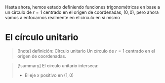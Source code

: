 
Hasta ahora, hemos estado definiendo funciones trigonométricas en base a un círculo de $r = 1$ centrado en el origen de coordenadas, $\left(0, 0\right)$, pero ahora vamos a enfocarnos realmente en el círculo en si mismo

# El círculo unitario

>[!note] definición: Círculo unitario
> Un círculo de $r=1$ centrado en el origen de coordenadas.

>[!summary]
>El círculo unitario interseca:
>- El eje x positivo en $\left(1, 0\right)$